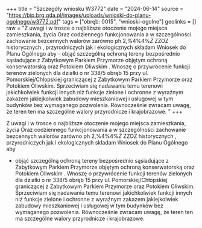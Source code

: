+++
title = "Szczegóły wniosku W3772"
date = "2024-06-14"
source = "https://bip.brg.gda.pl/images/uploads/wnioski-do-planu-ogolnego/w3772.pdf"
tags = ["obręb: 0015", "wnioski-ogolne"]
geolinks = []
raw = "Z uwagi i w trosce o najbliższe otoczenie mojego miejsca zamieszkania, życia Oraz codziennego funkcjonowania a w szczególności zachowanie bezcennych walorów zarówno ph 2,%4%4%_Ż_ ZZOZ historycznych , przyrodniczych jak i ekologicznych składam Wniosek do Planu Ogólnego aby - objąć szczególną ochroną tereny bezpośrednio sąsiadujące z Zabytkowym Parkiem Przymorze  objętym ochroną konserwatorską oraz Potokiem Oliwskim . Wnoszę o przywrócenie funkcji terenów zielonych dla działki o nr 338/5 obręb 15 przy ul. Pomorskiej/Chłopskiej graniczącej z Zabytkowym Parkiem Przymorze oraz Potokiem Oliwskim. Sprzeciwiam się nadawaniu temu terenowi jakichkolwiek funkcji innych niż funkcje zielone i ochronne z wyraźnym zakazem jakiejkolwiek zabudowy mieszkaniowej i usługowej w tym budynków bez wymaganego pozwolenia. Równocześnie zwracam uwagę, że teren ten ma szczególne walory przyrodnicze i krajobrazowe. "
+++

Z uwagi i w trosce o najbliższe otoczenie mojego miejsca zamieszkania, życia Oraz
codziennego funkcjonowania a w szczególności zachowanie bezcennych walorów zarówno
ph 2,%4%4%_Ż_ ZZOZ
historycznych , przyrodniczych jak i ekologicznych składam Wniosek do Planu Ogólnego aby
- objąć szczególną ochroną tereny bezpośrednio sąsiadujące z Zabytkowym Parkiem Przymorze
 objętym ochroną konserwatorską oraz Potokiem Oliwskim . Wnoszę o przywrócenie funkcji
terenów zielonych dla działki o nr 338/5 obręb 15 przy ul. Pomorskiej/Chłopskiej graniczącej z
Zabytkowym Parkiem Przymorze oraz Potokiem Oliwskim. Sprzeciwiam się nadawaniu temu
terenowi jakichkolwiek funkcji innych niż funkcje zielone i ochronne z wyraźnym zakazem
jakiejkolwiek zabudowy mieszkaniowej i usługowej w tym budynków bez wymaganego
pozwolenia. Równocześnie zwracam uwagę, że teren ten ma szczególne walory przyrodnicze i
krajobrazowe.



